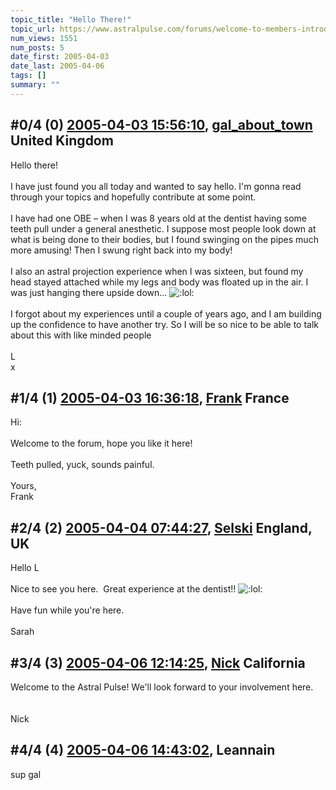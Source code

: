 ```yaml
---
topic_title: "Hello There!"
topic_url: https://www.astralpulse.com/forums/welcome-to-members-introductions!/hello-there%21-18326
num_views: 1551
num_posts: 5
date_first: 2005-04-03
date_last: 2005-04-06
tags: []
summary: ""
---
```


## \#0/4 (0) [2005-04-03 15:56:10](https://www.astralpulse.com/forums/index.php?msg=158824), [gal_about_town](https://www.astralpulse.com/forums/profile/?u=8764) United Kingdom ##
<section>
Hello there!
<br>
<br>
I have just found you all today and wanted to say hello. I'm gonna read through your topics and hopefully contribute at some point.
<br>
<br>
I have had one OBE – when I was 8 years old at the dentist having some teeth pull under a general anesthetic. I suppose most people look down at what is being done to their bodies, but I found swinging on the pipes much more amusing! Then I swung right back into my body!
<br>
<br>
I also an astral projection experience when I was sixteen, but found my head stayed attached while my legs and body was floated up in the air. I was just hanging there upside down...
<img alt=":lol:" class="smiley" src="https://www.astralpulse.com/forums/Smileys/fugue/cheesy.png" title="Cheesy"/>
<br>
<br>
I forgot about my experiences until a couple of years ago, and I am building up the confidence to have another try. So I will be so nice to be able to talk about this with like minded people
<br>
<br>
L
<br>
x
</section>

## \#1/4 (1) [2005-04-03 16:36:18](https://www.astralpulse.com/forums/index.php?msg=158827), [Frank](https://www.astralpulse.com/forums/profile/?u=359) France ##
<section>
Hi:
<br>
<br>
Welcome to the forum, hope you like it here!
<br>
<br>
Teeth pulled, yuck, sounds painful.
<br>
<br>
Yours,
<br>
Frank
</section>

## \#2/4 (2) [2005-04-04 07:44:27](https://www.astralpulse.com/forums/index.php?msg=158901), [Selski](https://www.astralpulse.com/forums/profile/?u=6012) England, UK ##
<section>
Hello L
<br>
<br>
Nice to see you here.  Great experience at the dentist!!
<img alt=":lol:" class="smiley" src="https://www.astralpulse.com/forums/Smileys/fugue/cheesy.png" title="Cheesy"/>
<br>
<br>
Have fun while you're here.
<br>
<br>
Sarah
</section>

## \#3/4 (3) [2005-04-06 12:14:25](https://www.astralpulse.com/forums/index.php?msg=159207), [Nick](https://www.astralpulse.com/forums/profile/?u=2080) California ##
<section>
Welcome to the Astral Pulse! We'll look forward to your involvement here.
<br>
<br>
<br>
Nick
</section>

## \#4/4 (4) [2005-04-06 14:43:02](https://www.astralpulse.com/forums/index.php?msg=159218), Leannain  ##
<section>
sup gal
</section>
